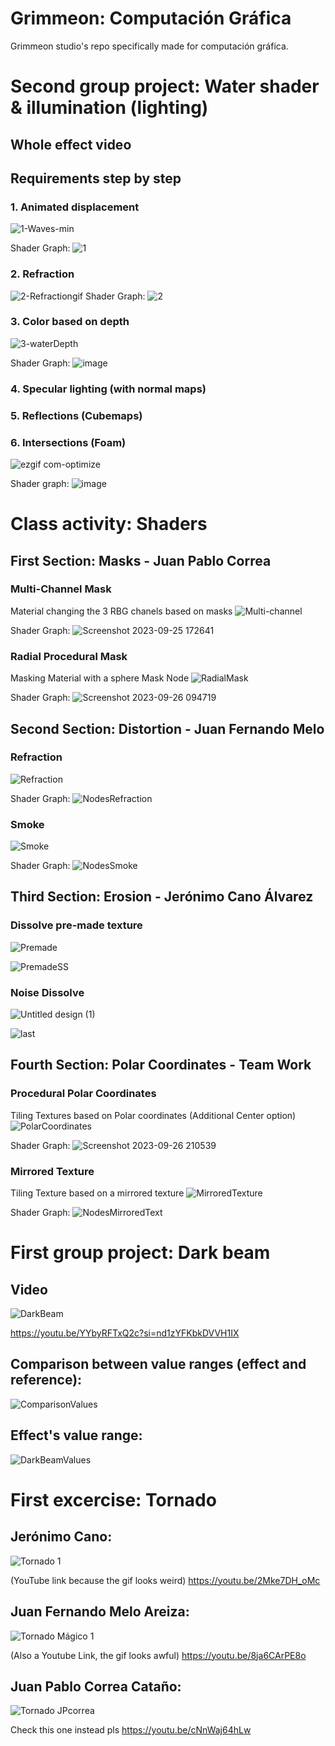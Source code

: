 # Grimmeon: Computación Gráfica
Grimmeon studio's repo specifically made for computación gráfica.
# Second group project: Water shader & illumination (lighting)
## Whole effect video

## Requirements step by step
### 1. Animated displacement
![1-Waves-min](https://github.com/Namelss4/grimmeon-cg/assets/82065985/1f4db27d-44fb-4458-a7d9-28f5cb2fefc9)

Shader Graph:
![1](https://github.com/Namelss4/grimmeon-cg/assets/82065985/c0f3546e-2d09-43fb-8506-0dad3d57e49a)


### 2. Refraction
![2-Refractiongif](https://github.com/Namelss4/grimmeon-cg/assets/82065985/ba605acc-dc32-457a-b580-ae55282f3091)
Shader Graph:
![2](https://github.com/Namelss4/grimmeon-cg/assets/82065985/9d37d30a-4bf4-4443-bf9c-3826e64938fe)


### 3. Color based on depth
![3-waterDepth](https://github.com/Namelss4/grimmeon-cg/assets/82065985/74b1529f-ba8f-405b-b260-dab4475a5755)

Shader Graph:
![image](https://github.com/Namelss4/grimmeon-cg/assets/82065985/664b0009-8709-440d-9f76-7c278ee57348)



### 4. Specular lighting (with normal maps)

### 5. Reflections (Cubemaps)

### 6. Intersections (Foam)
![ezgif com-optimize](https://github.com/Namelss4/grimmeon-cg/assets/82065985/fa2edc67-0a95-494c-b0de-e1f6c93ecb4a)

Shader graph: 
![image](https://github.com/Namelss4/grimmeon-cg/assets/82065985/f6d842e9-b3be-44dc-94e7-cfb44cf0524d)




# Class activity: Shaders
## First Section: Masks - Juan Pablo Correa
### Multi-Channel Mask
Material changing the 3 RBG chanels based on masks
![Multi-channel](https://github.com/Namelss4/grimmeon-cg/assets/82065985/7e26390e-0914-45da-bcdc-7dfa272b76e5)

Shader Graph:
![Screenshot 2023-09-25 172641](https://github.com/Namelss4/grimmeon-cg/assets/82065985/154201d6-6e18-4a7a-955b-9f3215250fce)
### Radial Procedural Mask
Masking Material with a sphere Mask Node
![RadialMask](https://github.com/Namelss4/grimmeon-cg/assets/82065985/f8146f81-eb5f-4b13-b409-032841a160ab)

Shader Graph: 
![Screenshot 2023-09-26 094719](https://github.com/Namelss4/grimmeon-cg/assets/82065985/035c56cf-61a2-43f1-837d-6b2df530d3dd)

## Second Section: Distortion - Juan Fernando Melo
### Refraction
![Refraction](CG-Refraction.gif)

Shader Graph:
![NodesRefraction](RefractionNodes.png)

### Smoke
![Smoke](CG-Smoke.gif)

Shader Graph:
![NodesSmoke](CG-SmokeNodes.png)

## Third Section: Erosion - Jerónimo Cano Álvarez
### Dissolve pre-made texture
![Premade](DissolvePreMade.gif)

![PremadeSS](SSDissolvePreMade.png)

### Noise Dissolve
![Untitled design (1)](https://github.com/Namelss4/grimmeon-cg/assets/82065985/d0aca960-421f-4aed-b5b8-68c7741e6c6d)

![last](https://github.com/Namelss4/grimmeon-cg/assets/82065985/b9bcb3ac-fbd2-49d2-9878-9db9632e269f)


## Fourth Section: Polar Coordinates - Team Work
### Procedural Polar Coordinates
Tiling Textures based on Polar coordinates (Additional Center option)
![PolarCoordinates](https://github.com/Namelss4/grimmeon-cg/assets/82065985/58dc8f14-6640-4ce8-80a1-dfdd7bd11142)

Shader Graph:
![Screenshot 2023-09-26 210539](https://github.com/Namelss4/grimmeon-cg/assets/82065985/35d48c3e-44dd-4a1d-b9ef-69d0019b0565)

### Mirrored Texture
Tiling Texture based on a mirrored texture
![MirroredTexture](CG-MirroredText.gif)

Shader Graph:
![NodesMirroredText](NodosMirroredText.jpg)


# First group project: Dark beam

## Video

![DarkBeam](DarkBeamVFX.gif)

https://youtu.be/YYbyRFTxQ2c?si=nd1zYFKbkDVVH1IX

## Comparison between value ranges (effect and reference):
![ComparisonValues](CompEfectoReferencia.png)

## Effect's value range:
![DarkBeamValues](Values.png)

# First excercise: Tornado
## Jerónimo Cano:

![Tornado 1](TornadoGIFjc.gif)

(YouTube link because the gif looks weird)
https://youtu.be/2Mke7DH_oMc

## Juan Fernando Melo Areiza:

![Tornado Mágico 1](TornadoMagicoGIF.gif)

(Also a Youtube Link, the gif looks awful)
https://youtu.be/8ja6CArPE8o

## Juan Pablo Correa Cataño:
![Tornado JPcorrea](TornadoJPCorrea.gif)

Check this one instead pls
https://youtu.be/cNnWaj64hLw
